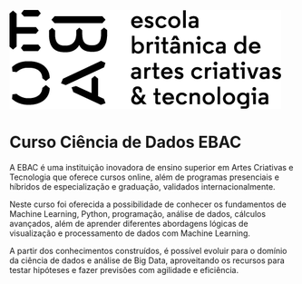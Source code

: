 [![](https://raw.githubusercontent.com/RodzMoraes/curso-ebac/main/Media/ebac_logo_black.png)](https://github.com/RodzMoraes/curso-ebac)

# Curso Ciência de Dados EBAC

A EBAC é uma instituição inovadora de ensino superior em Artes Criativas e Tecnologia que oferece cursos online, além de programas presenciais e híbridos de especialização e graduação, validados internacionalmente.

Neste curso foi oferecida a possibilidade de conhecer os fundamentos de Machine Learning, Python, programação, análise de dados, cálculos avançados, além de aprender diferentes abordagens lógicas de visualização e processamento de dados com Machine Learning.

A partir dos conhecimentos construídos, é possível evoluir para o domínio da ciência de dados e análise de Big Data, aproveitando os recursos para testar hipóteses e fazer previsões com agilidade e eficiência.
